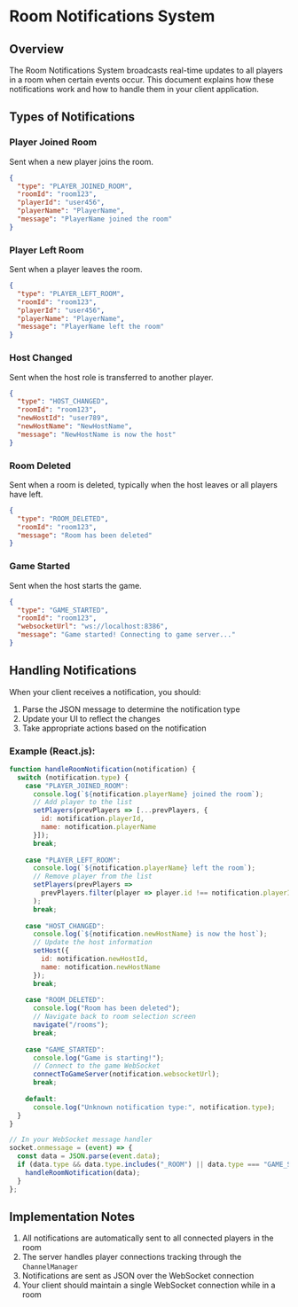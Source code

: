 # Room Notifications System

## Overview
The Room Notifications System broadcasts real-time updates to all players in a room when certain events occur. This document explains how these notifications work and how to handle them in your client application.

## Types of Notifications

### Player Joined Room
Sent when a new player joins the room.

```json
{
  "type": "PLAYER_JOINED_ROOM",
  "roomId": "room123",
  "playerId": "user456",
  "playerName": "PlayerName",
  "message": "PlayerName joined the room"
}
```

### Player Left Room
Sent when a player leaves the room.

```json
{
  "type": "PLAYER_LEFT_ROOM",
  "roomId": "room123",
  "playerId": "user456",
  "playerName": "PlayerName",
  "message": "PlayerName left the room"
}
```

### Host Changed
Sent when the host role is transferred to another player.

```json
{
  "type": "HOST_CHANGED",
  "roomId": "room123",
  "newHostId": "user789",
  "newHostName": "NewHostName",
  "message": "NewHostName is now the host"
}
```

### Room Deleted
Sent when a room is deleted, typically when the host leaves or all players have left.

```json
{
  "type": "ROOM_DELETED",
  "roomId": "room123",
  "message": "Room has been deleted"
}
```

### Game Started
Sent when the host starts the game.

```json
{
  "type": "GAME_STARTED",
  "roomId": "room123",
  "websocketUrl": "ws://localhost:8386",
  "message": "Game started! Connecting to game server..."
}
```

## Handling Notifications

When your client receives a notification, you should:

1. Parse the JSON message to determine the notification type
2. Update your UI to reflect the changes
3. Take appropriate actions based on the notification

### Example (React.js):

```javascript
function handleRoomNotification(notification) {
  switch (notification.type) {
    case "PLAYER_JOINED_ROOM":
      console.log(`${notification.playerName} joined the room`);
      // Add player to the list
      setPlayers(prevPlayers => [...prevPlayers, {
        id: notification.playerId,
        name: notification.playerName
      }]);
      break;
      
    case "PLAYER_LEFT_ROOM":
      console.log(`${notification.playerName} left the room`);
      // Remove player from the list
      setPlayers(prevPlayers => 
        prevPlayers.filter(player => player.id !== notification.playerId)
      );
      break;
      
    case "HOST_CHANGED":
      console.log(`${notification.newHostName} is now the host`);
      // Update the host information
      setHost({
        id: notification.newHostId,
        name: notification.newHostName
      });
      break;
      
    case "ROOM_DELETED":
      console.log("Room has been deleted");
      // Navigate back to room selection screen
      navigate("/rooms");
      break;
      
    case "GAME_STARTED":
      console.log("Game is starting!");
      // Connect to the game WebSocket
      connectToGameServer(notification.websocketUrl);
      break;
      
    default:
      console.log("Unknown notification type:", notification.type);
  }
}

// In your WebSocket message handler
socket.onmessage = (event) => {
  const data = JSON.parse(event.data);
  if (data.type && data.type.includes("_ROOM") || data.type === "GAME_STARTED") {
    handleRoomNotification(data);
  }
};
```

## Implementation Notes

1. All notifications are automatically sent to all connected players in the room
2. The server handles player connections tracking through the `ChannelManager`
3. Notifications are sent as JSON over the WebSocket connection
4. Your client should maintain a single WebSocket connection while in a room
